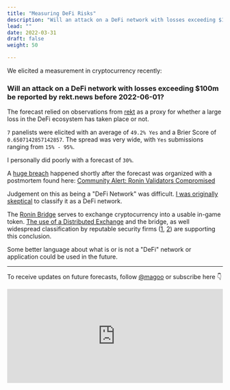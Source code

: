 ```yaml
---
title: "Measuring DeFi Risks"
description: "Will an attack on a DeFi network with losses exceeding $100m be reported by rekt.news before 2022-06-01?"
lead: ""
date: 2022-03-31
draft: false
weight: 50

---
```


We elicited a measurement in cryptocurrency recently:

### Will an attack on a DeFi network with losses exceeding $100m be reported by rekt.news before 2022-06-01?

The forecast relied on observations from [rekt](https://rekt.news/) as a proxy for whether a large loss in the DeFi ecosystem has taken place or not.

`7` panelists were elicited with an average of `49.2% Yes` and a Brier Score of `0.6507142857142857`. The spread was very wide, with `Yes` submissions ranging from `15% - 95%`.

I personally did poorly with a forecast of `30%`.

A [huge breach](https://rekt.news/ronin-rekt/) happened shortly after the forecast was organized with a postmortem found here: [Community Alert: Ronin Validators Compromised](https://roninblockchain.substack.com/p/community-alert-ronin-validators?s=r)

Judgement on this as being a "DeFi Network" was difficult. [I was originally skeptical](https://twitter.com/Magoo/status/1508945512761753602) to classify it as a DeFi network.

The [Ronin Bridge](https://www.youtube.com/watch?v=cGLnULpBtC4) serves to exchange cryptocurrency into a usable in-game token. [The use of a Distributed Exchange](https://twitter.com/chainalysis/status/1508871975300739082) and the bridge, as well widespread classification by reputable security firms ([1](https://twitter.com/chainalysis/status/1508871975300739082), [2](https://www.elliptic.co/blog/540-million-stolen-from-the-ronin-defi-bridge?utm_campaign=Ronin%20hack&utm_content=202787739&utm_medium=social&utm_source=linkedin&hss_channel=lcp-5027267)) are supporting this conclusion.

Some better language about what is or is not a "DeFi" network or application could be used in the future.

***

To receive updates on future forecasts, follow [@magoo](https://www.twitter.com/magoo) or subscribe here 👇

<iframe
scrolling="no"
style="width:100%!important;height:220px;border:0px #ccc solid !important"
src="https://buttondown.email/risk?as_embed=true"
></iframe><br /><br />
